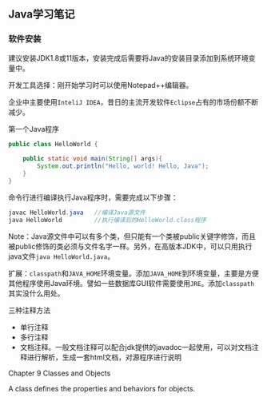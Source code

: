 ## Java学习笔记

### 软件安装

建议安装JDK1.8或11版本，安装完成后需要将Java的安装目录添加到系统环境变量中。

开发工具选择：刚开始学习时可以使用Notepad++编辑器。

企业中主要使用`InteliJ IDEA`，昔日的主流开发软件`Eclipse`占有的市场份额不断减少。

第一个Java程序

```Java
public class HelloWorld {
	
	public static void main(String[] args){
		System.out.println("Hello, world! Hello, Java");
	}
}
```



命令行进行编译执行Java程序时，需要完成以下步骤：

```Java
javac HelloWorld.java	//编译Java源文件
java HelloWorld			//执行编译后的HelloWorld.class程序
```

Note：Java源文件中可以有多个类，但只能有一个类被public关键字修饰，而且被public修饰的类必须与文件名字一样。另外，在高版本JDK中，可以只用执行java文件`java HelloWorld.java`。

扩展：`classpath`和`JAVA_HOME`环境变量。添加`JAVA_HOME`到环境变量，主要是方便其他程序使用Java环境。譬如一些数据库GUI软件需要使用`JRE`。添加`classpath`其实没什么用处。

三种注释方法

- 单行注释
- 多行注释
- 文档注释。一般文档注释可以配合jdk提供的javadoc一起使用，可以对文档注释进行解析，生成一套html文档，对源程序进行说明

Chapter 9 Classes and Objects

A class defines the properties and behaviors for objects.

